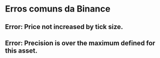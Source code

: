 # Erros comuns da Binance

## Error: Price not increased by tick size.

## Error: Precision is over the maximum defined for this asset.
